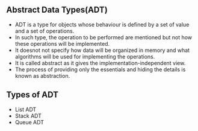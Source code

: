 ## Abstract Data Types(ADT)

- ADT is a type for objects whose behaviour is defined by a set of value and a set of operations.
- In such type, the operation to be performed are mentioned but not how these operations will be implemented.
- It doesnot not specify how data will be organized in memory and what algorithms will be used for implementing the operations.
- It is called abstract as it gives the implementation-independent view.
- The process of providing only the essentials and hiding the details is known as abstraction.

## Types of ADT

- List ADT
- Stack ADT
- Queue ADT
